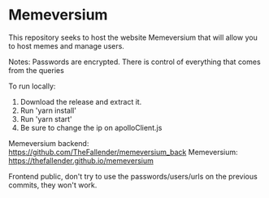 #  Memeversium

This repository seeks to host the website Memeversium that will allow you to host memes and manage users.

Notes:
Passwords are encrypted.
There is control of everything that comes from the queries

To run locally:
1. Download the release and extract it.
1. Run 'yarn install'
2. Run 'yarn start'
3. Be sure to change the ip on apolloClient.js

Memeversium backend: https://github.com/TheFallender/memeversium_back
Memeversium: https://thefallender.github.io/memeversium

Frontend public, don't try to use the passwords/users/urls on the previous commits, they won't work.
